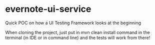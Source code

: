 # evernote-ui-service
Quick POC on how a UI Testing Framework looks at the beginning 

When cloning the project, just put in mvn clean install command in the terminal (in IDE or in command line) and the tests will work from there!
